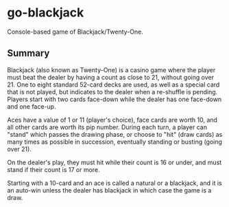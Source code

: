 # go-blackjack
Console-based game of Blackjack/Twenty-One.

## Summary
Blackjack (also known as Twenty-One) is a casino game where the player must beat the dealer by having a count as close to 21, without going over 21. 
One to eight standard 52-card decks are used, as well as a special card that is not played, but indicates to the dealer when a re-shuffle is pending.
Players start with two cards face-down while the dealer has one face-down and one face-up. 

Aces have a value of 1 or 11 (player's choice), face cards are worth 10, and all other cards are worth its pip number.
During each turn, a player can "stand" which passes the drawing phase, or choose to "hit" (draw cards) as many times as possible in succession, 
eventually standing or busting (going over 21).

On the dealer's play, they must hit while their count is 16 or under, and must stand if their count is 17 or more.

Starting with a 10-card and an ace is called a natural or a blackjack, and it is an auto-win unless the dealer has blackjack in which case the game is a draw.
